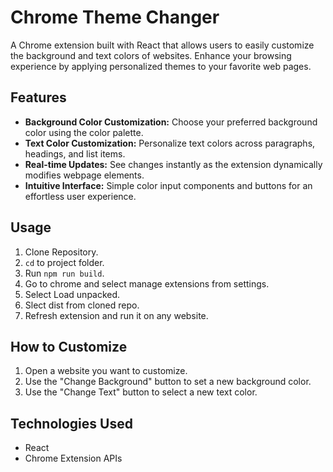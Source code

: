 # Chrome Theme Changer

A Chrome extension built with React that allows users to easily customize the background and text colors of websites. Enhance your browsing experience by applying personalized themes to your favorite web pages.

## Features

- **Background Color Customization:** Choose your preferred background color using the color palette.
- **Text Color Customization:** Personalize text colors across paragraphs, headings, and list items.
- **Real-time Updates:** See changes instantly as the extension dynamically modifies webpage elements.
- **Intuitive Interface:** Simple color input components and buttons for an effortless user experience.

## Usage

1. Clone Repository.
2. ```cd``` to project folder.
3. Run ```npm run build```.
4. Go to chrome and select manage extensions from settings.
5. Select Load unpacked.
6. Slect dist from cloned repo.
7. Refresh extension and run it on any website.

## How to Customize

1. Open a website you want to customize.
2. Use the "Change Background" button to set a new background color.
3. Use the "Change Text" button to select a new text color.

## Technologies Used

- React
- Chrome Extension APIs
